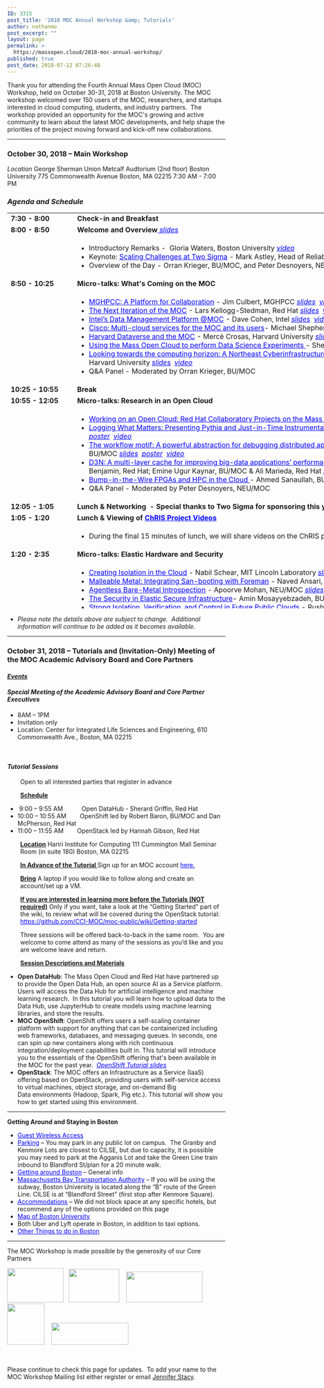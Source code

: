 ```yaml
---
ID: 3315
post_title: '2018 MOC Annual Workshop &amp; Tutorials'
author: nathanmo
post_excerpt: ""
layout: page
permalink: >
  https://massopen.cloud/2018-moc-annual-workshop/
published: true
post_date: 2018-07-12 07:26:48
---
```

<p class="entry-header">Thank you for attending the Fourth Annual Mass Open Cloud (MOC) Workshop, held on October 30-31, 2018 at Boston University. The MOC workshop welcomed over 150 users of the MOC, researchers, and startups interested in cloud computing, students, and industry partners.  The workshop provided an opportunity for the MOC's growing and active community to learn about the latest MOC developments, and help shape the priorities of the project moving forward and kick-off new collaborations.</p>


<hr />

<h3><strong>October 30, 2018 – Main Workshop</strong></h3>
<em>Location</em>
George Sherman Union
Metcalf Audtorium (2nd floor)
Boston University
775 Commonwealth Avenue
Boston, MA 02215
7:30 AM - 7:00 PM
<h3><em>Agenda and Schedule </em></h3>
<table style="width: 1184px; height: 912px;">
<tbody>
<tr style="height: 18px;">
<td style="width: 139px; height: 18px;"><strong>7:30 - 8:00 </strong></td>
<td style="width: 1029px; height: 18px;"><strong>Check-in and Breakfast </strong></td>
</tr>
<tr style="height: 18px;">
<td style="width: 139px; height: 18px;"><strong>8:00 - 8:50</strong><strong>
</strong></td>
<td style="width: 1029px; height: 18px;"><strong>Welcome and Overview</strong><span style="text-decoration: underline;"><span style="color: #0000ff; text-decoration: underline;"><em><a style="color: #0000ff; text-decoration: underline;" href="https://massopen.cloud/wp-content/uploads/2018/11/Welcome-and-Team-2018.pdf"> slides</a></em></span></span></td>
</tr>
<tr style="height: 72px;">
<td style="width: 139px; height: 72px;"><strong> </strong></td>
<td style="width: 1029px; height: 72px;">
<ul>
 	<li>Introductory Remarks -  Gloria Waters, Boston University <span style="text-decoration: underline; color: #0000ff;"><a style="color: #0000ff;" href="https://www.youtube.com/watch?v=-v8gsjT_ikg&amp;list=PLKNUArbT35cAAaJQbcLgkhmr8V6bWZa3f&amp;index=2&amp;t=0s" target="_blank" rel="noopener"><em>video</em></a></span></li>
 	<li>Keynote: <span style="color: #0000ff;"><a style="color: #0000ff; text-decoration: underline;" href="https://massopen.cloud/wp-content/uploads/2018/10/Astley-Abstract-and-Bio.pdf">Scaling Challenges at Two Sigma</a></span> - Mark Astley, Head of Reliability Engineering, Two Sigma Investments <span style="text-decoration: underline;"><span style="color: #0000ff; text-decoration: underline;"><em><a style="color: #0000ff; text-decoration: underline;" href="https://massopen.cloud/wp-content/uploads/2018/11/Astley_MOC-Workshop-2018-keynote.pdf">slides</a></em></span></span></li>
 	<li>Overview of the Day - Orran Krieger, BU/MOC, and Peter Desnoyers, NEU/MOC <span style="text-decoration: underline;"><span style="color: #0000ff; text-decoration: underline;"><em><a style="color: #0000ff; text-decoration: underline;" href="https://massopen.cloud/wp-content/uploads/2018/11/Kickoff-2018.pdf">slides</a></em></span></span></li>
</ul>
</td>
</tr>
<tr style="height: 18px;">
<td style="width: 139px; height: 18px;"><strong>8:50 - 10:25</strong></td>
<td style="width: 1029px; height: 18px;"><b>Micro-talks: What's Coming on the MOC</b></td>
</tr>
<tr style="height: 173px;">
<td style="width: 139px; height: 173px;"><strong> </strong></td>
<td style="width: 1029px; height: 173px;">
<ul>
 	<li><span style="text-decoration: underline;"><span style="color: #0000ff; text-decoration: underline;"><a style="color: #0000ff; text-decoration: underline;" href="https://massopen.cloud/wp-content/uploads/2018/10/Culbert-Abstract-and-Bio.pdf">MGHPCC: A Platform for Collaboration</a></span></span> - Jim Culbert, MGHPCC <em><span style="color: #0000ff; text-decoration: underline;"><a style="color: #0000ff; text-decoration: underline;" href="https://massopen.cloud/wp-content/uploads/2018/11/1.-Culbert.pdf">slides</a></span></em><span style="color: #0000ff;">  </span><span style="text-decoration: underline; color: #0000ff;"><em><span style="text-decoration: underline;"><a style="color: #0000ff; text-decoration: underline;" href="https://www.youtube.com/watch?v=D6fWgBh7vNU&amp;t=0s&amp;list=PLKNUArbT35cAAaJQbcLgkhmr8V6bWZa3f&amp;index=3" target="_blank" rel="noopener">video</a></span></em></span></li>
 	<li><span style="text-decoration: underline;"><span style="color: #0000ff; text-decoration: underline;"><a style="color: #0000ff; text-decoration: underline;" href="https://massopen.cloud/wp-content/uploads/2018/10/Kellogg-Stedman-Abstract-and-Bio-1.pdf">The Next Iteration of the MOC</a></span></span> - Lars Kellogg-Stedman, Red Hat <em style="color: #0000ff; text-decoration: underline; font-family: inherit; font-size: inherit;"><a style="color: #0000ff; text-decoration: underline;" href="https://massopen.cloud/wp-content/uploads/2018/11/2.-Stedman-Kellogg-MOC-Talk.pdf">slides</a></em><span style="color: #0000ff;">  </span><span style="text-decoration: underline; color: #0000ff;"><em><span style="text-decoration: underline;"><a style="color: #0000ff; text-decoration: underline;" href="https://www.youtube.com/watch?v=enslBjly0OM&amp;t=0s&amp;list=PLKNUArbT35cAAaJQbcLgkhmr8V6bWZa3f&amp;index=4" target="_blank" rel="noopener">video</a></span></em></span></li>
 	<li><span style="color: #0000ff;"><a style="color: #0000ff; text-decoration: underline;" href="https://massopen.cloud/wp-content/uploads/2018/10/Abstract-and-Bio.pdf">Intel’s Data Management Platform @MOC</a></span> - Dave Cohen, Intel <em style="font-family: inherit; font-size: inherit;"><span style="text-decoration: underline;"><span style="color: #0000ff; text-decoration: underline;"><a style="color: #0000ff; text-decoration: underline;" href="https://massopen.cloud/wp-content/uploads/2018/11/3.-Cohen-MOC-Storage-Disaggregation.pdf">slides</a></span></span></em><span style="color: #0000ff;">  </span><span style="text-decoration: underline; color: #0000ff;"><em><span style="text-decoration: underline;"><a style="color: #0000ff; text-decoration: underline;" href="https://www.youtube.com/watch?v=1QqU4msDes8&amp;t=0s&amp;list=PLKNUArbT35cAAaJQbcLgkhmr8V6bWZa3f&amp;index=5" target="_blank" rel="noopener">video</a></span></em></span></li>
 	<li><span style="color: #0000ff;"><a style="color: #0000ff;" href="https://massopen.cloud/wp-content/uploads/2018/10/Shepherd-Abstract-and-Bio-1.pdf"><span style="text-decoration: underline;">Cisco: Multi-cloud services for the MOC and its users</span></a></span>- Michael Shepherd, Cisco <em style="font-family: inherit; font-size: inherit;"><span style="text-decoration: underline; color: #0000ff;"><a style="color: #0000ff; text-decoration: underline;" href="https://massopen.cloud/wp-content/uploads/2018/11/4.-Shepherd-MOC_OCT_2018_v2.0.pdf">slides</a></span></em><span style="color: #0000ff;">  </span><span style="text-decoration: underline; color: #0000ff;"><em><span style="text-decoration: underline;"><a style="color: #0000ff; text-decoration: underline;" href="https://www.youtube.com/watch?v=h6j_IQWVB2g&amp;list=PLKNUArbT35cAAaJQbcLgkhmr8V6bWZa3f&amp;index=6&amp;t=0s" target="_blank" rel="noopener">video</a></span></em></span></li>
 	<li><span style="text-decoration: underline;"><span style="color: #0000ff; text-decoration: underline;"><a style="color: #0000ff; text-decoration: underline;" href="https://massopen.cloud/wp-content/uploads/2018/10/Crosas-Abstract-and-Bio.pdf">Harvard Dataverse and the MOC</a></span></span> - Mercè Crosas, Harvard University <em style="color: #0000ff;"><a style="color: #0000ff; text-decoration: underline;" href="https://massopen.cloud/wp-content/uploads/2018/11/5.-Crosas-presentation.pdf">slides</a></em><span style="font-family: inherit; font-size: inherit;">  </span><span style="text-decoration: underline;"><span style="color: #0000ff;"><em><a style="color: #0000ff; text-decoration: underline;" href="https://massopen.cloud/wp-content/uploads/2018/11/5.-e-board_-Harvard-Dataverse-and-the-MOC-1.pdf">poster</a></em></span></span><span style="color: #0000ff;">  </span><span style="text-decoration: underline; color: #0000ff;"><em><span style="text-decoration: underline;"><a style="color: #0000ff; text-decoration: underline;" href="https://www.youtube.com/watch?v=1LqcuT7QRt4&amp;list=PLKNUArbT35cAAaJQbcLgkhmr8V6bWZa3f&amp;index=7&amp;t=0s" target="_blank" rel="noopener">video</a></span></em></span></li>
 	<li><span style="text-decoration: underline;"><span style="color: #0000ff; text-decoration: underline;"><a style="color: #0000ff; text-decoration: underline;" href="https://massopen.cloud/wp-content/uploads/2018/10/Huels-Abstract-and-bio.pdf">Using the Mass Open Cloud to perform Data Science Experiments</a> </span></span>- Sherard Griffin, Red Hat <em style="color: #0000ff; text-decoration: underline; font-family: inherit; font-size: inherit;"><a style="color: #0000ff; text-decoration: underline;" href="https://massopen.cloud/wp-content/uploads/2018/11/6.-Griffin_MOC-Workshop-2018-Open-Data-Hub.pdf">slides</a></em><span style="color: #0000ff;">  </span><span style="text-decoration: underline; color: #0000ff;"><em><span style="text-decoration: underline;"><a style="color: #0000ff; text-decoration: underline;" href="https://www.youtube.com/watch?v=CZwUCgkKIc4&amp;list=PLKNUArbT35cAAaJQbcLgkhmr8V6bWZa3f&amp;index=8&amp;t=0s" target="_blank" rel="noopener">video</a></span></em></span></li>
 	<li><span style="text-decoration: underline;"><span style="color: #0000ff; text-decoration: underline;"><a style="color: #0000ff; text-decoration: underline;" href="https://massopen.cloud/wp-content/uploads/2018/10/Gilmore-and-Yokel-Abstract-and-Bio.pdf">Looking towards the computing horizon: A Northeast Cyberinfrastructure Lab</a> </span></span>- Wayne Gilmore, Boston University &amp; Scott Yokel, Harvard University <em style="color: #0000ff; text-decoration: underline; font-family: inherit; font-size: inherit;"><a style="color: #0000ff; text-decoration: underline;" href="https://massopen.cloud/wp-content/uploads/2018/11/7.Gilmore-Yokel.pdf">slides</a></em><span style="color: #0000ff;">  </span><span style="text-decoration: underline; color: #0000ff;"><em><span style="text-decoration: underline;"><a style="color: #0000ff; text-decoration: underline;" href="https://www.youtube.com/watch?v=6h9x5HxtE6o&amp;list=PLKNUArbT35cAAaJQbcLgkhmr8V6bWZa3f&amp;index=9&amp;t=0s" target="_blank" rel="noopener">video</a></span></em></span></li>
 	<li>Q&amp;A Panel - Moderated by Orran Krieger, BU/MOC</li>
</ul>
</td>
</tr>
<tr style="height: 18px;">
<td style="width: 139px; height: 18px;"><strong>10:</strong><strong>25</strong><strong style="font-family: inherit; font-size: inherit;"> - 10:55</strong><strong>
</strong></td>
<td style="width: 1029px; height: 18px;"><b>Break</b></td>
</tr>
<tr style="height: 18px;">
<td style="width: 139px; height: 18px;"><strong>10:55 - 12:05</strong></td>
<td style="width: 1029px; height: 18px;"><b>Micro-talks: Research in an Open Cloud</b></td>
</tr>
<tr style="height: 173px;">
<td style="width: 139px; height: 163px;"><strong> </strong></td>
<td style="width: 1029px; height: 163px;">
<ul>
 	<li><span style="text-decoration: underline;"><a href="https://massopen.cloud/wp-content/uploads/2018/10/Brock-Abstract-and-Bio.pdf"><span style="color: #0000ff; text-decoration: underline;">Working on an Open Cloud: Red Hat Collaboratory Projects on the Mass Open Cloud</span></a></span> - Hugh Brock, Red Hat <em style="color: #0000ff; text-decoration: underline; font-family: inherit; font-size: inherit;"><a style="color: #0000ff; text-decoration: underline;" href="https://massopen.cloud/wp-content/uploads/2018/11/1.-Brock.pdf">slides</a></em><span style="color: #0000ff;">  </span><span style="text-decoration: underline; color: #0000ff;"><em><span style="text-decoration: underline;"><a style="color: #0000ff; text-decoration: underline;" href="https://www.youtube.com/watch?v=ZzPuC2Y33hQ&amp;t=0s&amp;list=PLKNUArbT35cAAaJQbcLgkhmr8V6bWZa3f&amp;index=10" target="_blank" rel="noopener">video</a></span></em></span></li>
 	<li><span style="color: #0000ff;"><a style="color: #0000ff;" href="https://massopen.cloud/wp-content/uploads/2018/10/Ates-and-Sturmann-Abstract-and-Bio.pdf"><span style="text-decoration: underline;">Logging What Matters: Presenting Pythia and Just-in-Time Instrumentation</span></a></span> - Emre Ates, BU &amp; Lily Sturmann, BU/Red Hat <em style="color: #0000ff;"><a style="color: #0000ff;" href="https://massopen.cloud/wp-content/uploads/2018/11/2.-Ates-Sturmann.pdf">slides</a></em><span style="font-family: inherit; font-size: inherit;">  </span><span style="text-decoration: underline;"><span style="color: #0000ff; text-decoration: underline;"><em><a style="color: #0000ff; text-decoration: underline;" href="https://massopen.cloud/wp-content/uploads/2018/11/8.-Ates-Sturmann.pdf">poster</a></em></span></span><span style="color: #0000ff;">  </span><span style="text-decoration: underline; color: #0000ff;"><em><span style="text-decoration: underline;"><a style="color: #0000ff; text-decoration: underline;" href="https://www.youtube.com/watch?v=CykOjUX0Azg&amp;t=0s&amp;list=PLKNUArbT35cAAaJQbcLgkhmr8V6bWZa3f&amp;index=11" target="_blank" rel="noopener">video</a></span></em></span></li>
 	<li><a href="https://massopen.cloud/wp-content/uploads/2018/10/Abdi-and-Ghaemi-Abstract-and-Bio-1.pdf"><span style="text-decoration: underline; color: #0000ff;">The workflow motif: A powerful abstraction for debugging distributed applications</span>-</a> Mania Abdi, NEU/MOC &amp; Golsana Ghaemi, BU/MOC <em style="color: #0000ff;"><a style="color: #0000ff; text-decoration: underline;" href="https://massopen.cloud/wp-content/uploads/2018/11/3.-Ghaemi-and-Abdi.pdf">slides</a></em><span style="font-family: inherit; font-size: inherit;">  </span><span style="text-decoration: underline;"><span style="color: #0000ff;"><em><a style="color: #0000ff; text-decoration: underline;" href="https://massopen.cloud/wp-content/uploads/2018/11/6.-Abdi-and-Ghaemi-MOC-Workshop-2018-Poster.pdf">poster</a></em></span></span><span style="color: #0000ff;">  </span><span style="text-decoration: underline; color: #0000ff;"><em><span style="text-decoration: underline;"><a style="color: #0000ff; text-decoration: underline;" href="https://www.youtube.com/watch?v=QwYOwXkaeDo&amp;list=PLKNUArbT35cAAaJQbcLgkhmr8V6bWZa3f&amp;index=12&amp;t=0s" target="_blank" rel="noopener">video</a></span></em></span></li>
 	<li><a href="https://massopen.cloud/wp-content/uploads/2018/10/Benjamin-Kaynar-and-Maredia-Abstract-and-Bio.pdf"><span style="text-decoration: underline;"><span style="color: #0000ff; text-decoration: underline;">D3N: A multi-layer cache for improving big-data applications’ performance in data centers with imbalanced networks</span></span></a><em>- </em>Matt Benjamin, Red Hat; Emine Ugur Kaynar, BU/MOC &amp; Ali Marieda, Red Hat <em style="color: #0000ff; text-decoration: underline; font-family: inherit; font-size: inherit;"><a style="color: #0000ff; text-decoration: underline;" href="https://massopen.cloud/wp-content/uploads/2018/11/4.-Ugur-Bejamin-Marieda.pdf">slides</a></em><span style="color: #0000ff;">  </span><span style="text-decoration: underline; color: #0000ff;"><em><span style="text-decoration: underline;"><a style="color: #0000ff; text-decoration: underline;" href="https://www.youtube.com/watch?v=9EGuEXWf8ts&amp;t=0s&amp;list=PLKNUArbT35cAAaJQbcLgkhmr8V6bWZa3f&amp;index=13" target="_blank" rel="noopener">video</a></span></em></span></li>
 	<li><span style="text-decoration: underline;"><span style="color: #0000ff; text-decoration: underline;"><a style="color: #0000ff; text-decoration: underline;" href="https://massopen.cloud/wp-content/uploads/2018/10/Sanaullah-Abstract-and-Bio.pdf">Bump-in-the-Wire FPGAs and HPC in the Cloud</a> </span></span><em>-</em> Ahmed Sanaullah, BU</li>
 	<li>Q&amp;A Panel - Moderated by Peter Desnoyers, NEU/MOC</li>
</ul>
</td>
</tr>
<tr style="height: 18px;">
<td style="width: 139px; height: 18px;"><strong>12:05 - 1:05</strong></td>
<td style="width: 1029px; height: 18px;"><strong>Lunch &amp; Networking  - Special thanks to Two Sigma for sponsoring this year's MOC Workshop lunch!</strong></td>
</tr>
<tr style="height: 17px;">
<td style="width: 139px; height: 17px;"><strong>1:05 - 1:20</strong></td>
<td style="width: 1029px; height: 17px;"><strong>Lunch &amp; Viewing of <span style="text-decoration: underline;"><span style="color: #0000ff; text-decoration: underline;"><a style="color: #0000ff; text-decoration: underline;" href="https://www.redhat.com/en/creating-chris?sc_cid=701f2000000RRFgAAO">ChRIS Project Videos</a></span></span></strong></td>
</tr>
<tr style="height: 41px;">
<td style="width: 139px; height: 41px;"><strong> </strong></td>
<td style="width: 1029px; height: 41px;">
<ul>
 	<li>During the final 15 minutes of lunch, we will share videos on the ChRIS project.</li>
</ul>
</td>
</tr>
<tr style="height: 18px;">
<td style="width: 139px; height: 18px;"><strong>1:20 - 2:35 </strong></td>
<td style="width: 1029px; height: 18px;"><strong>Micro-talks: Elastic Hardware and Security</strong></td>
</tr>
<tr style="height: 18px;">
<td style="width: 139px; height: 18px;"><strong> </strong></td>
<td style="width: 1029px; height: 18px;">
<ul>
 	<li><span style="text-decoration: underline;"><span style="color: #0000ff; text-decoration: underline;"><a style="color: #0000ff; text-decoration: underline;" href="https://massopen.cloud/wp-content/uploads/2018/10/Schear-Abstract-and-Bio.pdf">Creating Isolation in the Cloud</a></span></span> - Nabil Schear, MIT Lincoln Laboratory <em style="color: #0000ff; font-family: inherit; font-size: inherit;"><a style="color: #0000ff; text-decoration: underline;" href="https://massopen.cloud/wp-content/uploads/2018/11/1.-Schear.pdf">slides</a></em><span style="color: #0000ff;">  </span><span style="text-decoration: underline; color: #0000ff;"><em><span style="text-decoration: underline;"><a style="color: #0000ff; text-decoration: underline;" href="https://www.youtube.com/watch?v=W3HJVIQhtcU&amp;index=15&amp;list=PLKNUArbT35cAAaJQbcLgkhmr8V6bWZa3f&amp;t=0s" target="_blank" rel="noopener">video</a></span></em></span></li>
 	<li><span style="text-decoration: underline; color: #0000ff;"><a style="color: #0000ff; text-decoration: underline;" href="https://massopen.cloud/wp-content/uploads/2018/10/Ballou-Abstract-and-Bio.pdf">Malleable Metal: Integrating San-booting with Foreman</a></span> - Naved Ansari, BU/MOC &amp; Ian Ballou, BU/MOC <em style="color: #0000ff; text-decoration: underline; font-family: inherit; font-size: inherit;"><a style="color: #0000ff; text-decoration: underline;" href="https://massopen.cloud/wp-content/uploads/2018/11/2.-Ansari-and-Ballou.pdf">slides</a></em><span style="color: #0000ff;">  </span><span style="text-decoration: underline; color: #0000ff;"><em><span style="text-decoration: underline;"><a style="color: #0000ff; text-decoration: underline;" href="https://www.youtube.com/watch?v=R7gXPUa86Fg&amp;list=PLKNUArbT35cAAaJQbcLgkhmr8V6bWZa3f&amp;index=16&amp;t=0s" target="_blank" rel="noopener">video</a></span></em></span></li>
 	<li><a href="https://massopen.cloud/wp-content/uploads/2018/10/Mohan-Abstract-and-Bio.pdf"><span style="text-decoration: underline;"><span style="color: #0000ff; text-decoration: underline;">Agentless Bare-Metal Introspection</span></span></a> - Apoorve Mohan, NEU/MOC <em style="color: #0000ff; text-decoration: underline; font-family: inherit; font-size: inherit;"><a style="color: #0000ff; text-decoration: underline;" href="https://massopen.cloud/wp-content/uploads/2018/11/3.-Mohan.pdf">slides</a></em><span style="color: #0000ff;">  </span><span style="text-decoration: underline; color: #0000ff;"><em><span style="text-decoration: underline;"><a style="color: #0000ff; text-decoration: underline;" href="https://www.youtube.com/watch?v=3X36ahF80Mw&amp;index=17&amp;list=PLKNUArbT35cAAaJQbcLgkhmr8V6bWZa3f&amp;t=0s" target="_blank" rel="noopener">video</a></span></em></span></li>
 	<li><span style="text-decoration: underline;"><span style="color: #0000ff; text-decoration: underline;"><a style="color: #0000ff; text-decoration: underline;" href="https://massopen.cloud/wp-content/uploads/2018/10/Mossayebzedah-Abstract-and-Bio-1.pdf">The Security in Elastic Secure </a>Infrastructure</span></span>- Amin Mosayyebzadeh, BU/MOC <em style="color: #0000ff;"><a style="color: #0000ff; text-decoration: underline;" href="https://massopen.cloud/wp-content/uploads/2018/11/4.-Amin.pdf">slides</a></em><span style="font-family: inherit; font-size: inherit;">  </span><span style="text-decoration: underline;"><span style="color: #0000ff;"><em><a style="color: #0000ff; text-decoration: underline;" href="https://massopen.cloud/wp-content/uploads/2018/11/11.-Amin-Mossayebzadeh.pdf">poster</a></em></span></span><span style="color: #0000ff;">  </span><span style="text-decoration: underline; color: #0000ff;"><em><span style="text-decoration: underline;"><a style="color: #0000ff; text-decoration: underline;" href="https://www.youtube.com/watch?v=6fvmybLj7d4&amp;index=18&amp;list=PLKNUArbT35cAAaJQbcLgkhmr8V6bWZa3f&amp;t=0s" target="_blank" rel="noopener">video</a></span></em></span></li>
 	<li><a href="https://massopen.cloud/wp-content/uploads/2018/10/Patel-Abstract-and-Bio.pdf"><span style="text-decoration: underline; color: #0000ff;">Strong Isolation, Verification, and Control in Future Public Clouds</span></a> - Rushi Patel, BU</li>
 	<li><a href="https://massopen.cloud/wp-content/uploads/2018/10/Tikale-Abstract-and-Bio.pdf"><span style="text-decoration: underline;"><span style="color: #0000ff; text-decoration: underline;">FLOCX: Enabling marketplace at the bottom of the cloud</span> </span></a>- Sahil Tikale, BU/MOC <em style="color: #0000ff; text-decoration: underline; font-family: inherit; font-size: inherit;"><a style="color: #0000ff; text-decoration: underline;" href="https://massopen.cloud/wp-content/uploads/2018/11/5.-Tikale.pdf">slides</a></em><span style="color: #0000ff;">  </span><span style="text-decoration: underline; color: #0000ff;"><em><span style="text-decoration: underline;"><a style="color: #0000ff; text-decoration: underline;" href="https://www.youtube.com/watch?v=EEb0Qh1MhNE&amp;index=20&amp;list=PLKNUArbT35cAAaJQbcLgkhmr8V6bWZa3f&amp;t=0s" target="_blank" rel="noopener">video</a></span></em></span></li>
 	<li><span style="text-decoration: underline;"><span style="color: #0000ff; text-decoration: underline;"><em>Q&amp;A Panel - Moderated by Orran Krieger, BU/MOC</em></span></span></li>
</ul>
</td>
</tr>
<tr style="height: 18px;">
<td style="width: 139px; height: 18px;"><strong>2:35 - 3:40</strong></td>
<td style="width: 1029px; height: 18px;"><strong>Micro-talks: Research on an Open Cloud</strong></td>
</tr>
<tr style="height: 135px;">
<td style="width: 139px; height: 135px;"><strong> </strong></td>
<td style="width: 1029px; height: 135px;">
<ul>
 	<li><span style="text-decoration: underline;"><a href="https://massopen.cloud/wp-content/uploads/2018/10/McPherson-and-Pienaar-Abstract-and-Bio-2.pdf"><span style="color: #0000ff; text-decoration: underline;">Medical Image Processing on the MOC with ChRIS and OpenShift</span> </a></span>- Dan McPherson, Red Hat &amp; Rudolph Pienaar, Boston Children's Hospital <em style="color: #0000ff; font-family: inherit; font-size: inherit;"><a style="color: #0000ff; text-decoration: underline;" href="https://massopen.cloud/wp-content/uploads/2018/11/1.-McPherson-Pienaar.pdf">slides</a></em><span style="color: #0000ff;">  </span><span style="text-decoration: underline; color: #0000ff;"><em><span style="text-decoration: underline;"><a style="color: #0000ff; text-decoration: underline;" href="https://www.youtube.com/watch?v=aXUxvYBkanA&amp;list=PLKNUArbT35cAAaJQbcLgkhmr8V6bWZa3f&amp;index=21&amp;t=0s" target="_blank" rel="noopener">video</a></span></em></span></li>
 	<li><span style="text-decoration: underline;"><span style="color: #0000ff; text-decoration: underline;"><a style="color: #0000ff; text-decoration: underline;" href="https://massopen.cloud/wp-content/uploads/2018/10/Getchell-Abstract-and-Bio.pdf">Secure Multi-Party Computing in the Cloud</a></span></span> - Ben Getchell, BU <em style="font-family: inherit; font-size: inherit;"><span style="color: #0000ff;"><a style="color: #0000ff;" href="https://massopen.cloud/wp-content/uploads/2018/11/2.-Getchell-MOC_Workshop.pdf">slides</a></span></em><span style="font-family: inherit; font-size: inherit;">  </span><span style="text-decoration: underline;"><em><span style="color: #0000ff; text-decoration: underline;"><a style="color: #0000ff; text-decoration: underline;" href="https://www.youtube.com/watch?v=_vEJmd_rO-0&amp;feature=youtu.be">demo</a></span></em></span><span style="color: #0000ff;">  </span><span style="text-decoration: underline; color: #0000ff;"><em><span style="text-decoration: underline;"><a style="color: #0000ff; text-decoration: underline;" href="https://www.youtube.com/watch?v=CN5fTORsM-I&amp;list=PLKNUArbT35cAAaJQbcLgkhmr8V6bWZa3f&amp;index=22&amp;t=0s" target="_blank" rel="noopener">video</a></span></em></span></li>
 	<li><a href="https://massopen.cloud/wp-content/uploads/2018/10/Dong-Abstract-and-Bio.pdf"><span style="text-decoration: underline; color: #0000ff;">A demonstration of adapting HW to SW needs for network workloads</span></a> - Han Dong, BU <em style="color: #0000ff;"><a style="color: #0000ff; text-decoration: underline;" href="https://massopen.cloud/wp-content/uploads/2018/11/3.-HanDong_MOC2018_presentation.pdf">slides</a></em><span style="font-family: inherit; font-size: inherit;">  </span><span style="text-decoration: underline;"><span style="color: #0000ff;"><em><a style="color: #0000ff; text-decoration: underline;" href="https://massopen.cloud/wp-content/uploads/2018/11/15.-HanDong_MOC2018_eboard.pdf">poster</a></em></span></span><span style="color: #0000ff;">  </span><span style="text-decoration: underline; color: #0000ff;"><em><span style="text-decoration: underline;"><a style="color: #0000ff; text-decoration: underline;" href="https://www.youtube.com/watch?v=2cfRayVVaWI&amp;index=23&amp;list=PLKNUArbT35cAAaJQbcLgkhmr8V6bWZa3f&amp;t=0s" target="_blank" rel="noopener">video</a></span></em></span></li>
 	<li><span style="text-decoration: underline; color: #0000ff;"><a style="color: #0000ff; text-decoration: underline;" href="https://massopen.cloud/wp-content/uploads/2018/10/UKL__A_Unikernel_based_on_Linux.pdf">A Unikernal based on Linux</a></span> - Ali Raza, BU &amp; Parul Sohal, BU <em style="text-decoration: underline; font-family: inherit; font-size: inherit;"><span style="color: #0000ff;"><a style="color: #0000ff; text-decoration: underline;" href="https://massopen.cloud/wp-content/uploads/2018/11/4.-Raza-Sohal.pdf">slides</a></span></em><span style="color: #0000ff;">  </span><span style="text-decoration: underline; color: #0000ff;"><em><span style="text-decoration: underline;"><a style="color: #0000ff; text-decoration: underline;" href="https://www.youtube.com/watch?v=tGpmUqC2B4g&amp;list=PLKNUArbT35cAAaJQbcLgkhmr8V6bWZa3f&amp;index=24&amp;t=0s" target="_blank" rel="noopener">video</a></span></em></span></li>
 	<li><a href="https://massopen.cloud/wp-content/uploads/2018/10/Unger-Abstract-and-Bio.pdf"><span style="text-decoration: underline;"><span style="color: #0000ff; text-decoration: underline;">FaaS: Think Outside the Container</span> </span></a>- Tommy Unger, BU <em style="color: #0000ff; font-family: inherit; font-size: inherit;"><a style="color: #0000ff; text-decoration: underline;" href="https://massopen.cloud/wp-content/uploads/2018/11/5.-Unger-FaaS-Talk.pdf">slides</a></em><span style="color: #0000ff;">  </span><span style="text-decoration: underline; color: #0000ff;"><em><span style="text-decoration: underline;"><a style="color: #0000ff; text-decoration: underline;" href="https://www.youtube.com/watch?v=hZP-8_iaQws&amp;index=25&amp;list=PLKNUArbT35cAAaJQbcLgkhmr8V6bWZa3f&amp;t=0s" target="_blank" rel="noopener">video</a></span></em></span></li>
 	<li>Q&amp;A Panel - Moderated by Pater Desnoyers, NEU/MOC</li>
</ul>
</td>
</tr>
<tr style="height: 18px;">
<td style="width: 139px; height: 18px;"><strong>3:40 - 4:10</strong></td>
<td style="width: 1029px; height: 18px;"><strong>Break</strong></td>
</tr>
<tr style="height: 18px;">
<td style="width: 139px; height: 18px;"><strong>4:10 - 4:55</strong></td>
<td style="width: 1029px; height: 18px;"><strong>Roundtables (Attendees will pick one to attend)</strong></td>
</tr>
<tr style="height: 42px;">
<td style="width: 139px; height: 42px;"><span style="text-decoration: underline; color: #0000ff;"><strong> </strong></span></td>
<td style="width: 1029px; height: 42px;">
<ul>
 	<li><span style="text-decoration: underline;"><span style="color: #0000ff; text-decoration: underline;"><a style="color: #0000ff; text-decoration: underline;" href="https://massopen.cloud/wp-content/uploads/2018/10/Research-Roundtable-1.pdf">Future Research Opportunities in the MOC </a></span></span>- facilitated by Ayse Coskun, BU; Raja Sambasivan, BU &amp; Mayank Varia, BU
<ul>
 	<li><a href="https://docs.google.com/document/d/1H1oM8PLU0YQ8W_7wGq4RL03kjh4kqMKv5u4A4IHGIGo/edit"><span style="text-decoration: underline;"><span style="color: #0000ff; text-decoration: underline;">Link to Cloud Research Roundtable Notes</span></span></a></li>
</ul>
</li>
 	<li><a href="https://massopen.cloud/wp-content/uploads/2018/10/Data-Science-and-the-MOC-Roundtable-1.pdf"><span style="text-decoration: underline; color: #0000ff;">Data Science and the MOC</span></a> - facilitated by Merce Crosas, Harvard University &amp; Sherard Griffin, Red Hat
<ul>
 	<li><span style="text-decoration: underline; color: #0000ff;"><a style="color: #0000ff; text-decoration: underline;" href="https://docs.google.com/document/d/1FUiv4P64cmqvtgRR2FH52LC3Xr1wkkQCV2A9PpxlXbk/edit?usp=sharing">Link to Data Science Roundtable</a></span></li>
</ul>
</li>
 	<li><span style="text-decoration: underline;"><span style="color: #0000ff; text-decoration: underline;"><a style="color: #0000ff; text-decoration: underline;" href="https://massopen.cloud/wp-content/uploads/2018/10/NECI-Roundtable-2.pdf">Looking towards the computing horizon: A Northeast Cyberinfrastructure Lab</a> </span></span>- facilitated by John Goodhue, MGHPCC &amp; Scott Yokel, Harvard University
<ul>
 	<li><span style="text-decoration: underline; color: #0000ff;"><a style="color: #0000ff; text-decoration: underline;" href="https://docs.google.com/document/d/1zUAUezQOcWtRmrIUhLHA8LQ0f25dCS0OQ1ZAznR2mMA/edit?usp=sharing">Link to NECI Lab Roundtable Notes</a></span></li>
</ul>
</li>
</ul>
</td>
</tr>
<tr style="height: 17px;">
<td style="width: 139px; height: 17px;"><strong>4:55 - 5:10</strong></td>
<td style="width: 1029px; height: 17px;"><strong>Break  (Roundtable leads prepare report outs)</strong></td>
</tr>
<tr style="height: 18px;">
<td style="width: 139px; height: 18px;"><strong>5:10 - 5:30</strong></td>
<td style="width: 1029px; height: 18px;"><strong>Roundtable Report Outs</strong></td>
</tr>
<tr style="height: 18px;">
<td style="width: 139px; height: 18px;"><strong>5:30 - 5:40</strong></td>
<td style="width: 1029px; height: 18px;"><strong>Closing Remarks</strong></td>
</tr>
<tr style="height: 18px;">
<td style="width: 139px; height: 18px;"><strong>5:40 - 6:45</strong></td>
<td style="width: 1029px; height: 18px;"><strong>Reception - Special thanks to Red Hat for sponsoring this year's MOC Workshop reception!</strong></td>
</tr>
</tbody>
</table>
<ul>
 	<li><em>Please note the details above are subject to change.  Additional information will continue to be added as it becomes available.</em></li>
</ul>

<hr />

<h3><strong>October 31, 2018 – Tutorials and (Invitation-Only) Meeting of the MOC Academic Advisory Board and Core Partners</strong></h3>
<h4><span style="text-decoration: underline;"><strong><em>Events</em></strong></span></h4>
<h4><strong><em>Special Meeting of the Academic Advisory Board and Core Partner Executives</em></strong></h4>
<ul>
 	<li>8AM – 1PM</li>
 	<li>Invitation only</li>
 	<li>Location: Center for Integrated Life Sciences and Engineering, 610 Commonwealth Ave., Boston, MA 02215</li>
</ul>
&nbsp;
<h4><strong><em>Tutorial Sessions</em> </strong></h4>
<p style="padding-left: 30px;">Open to all interested parties that register in advance</p>
<p style="padding-left: 30px;"><strong><u>Schedule</u></strong></p>

<ul>
 	<li> 9:00 – 9:55 AM           Open DataHub - Sherard Griffin, Red Hat</li>
 	<li>10:00 – 10:55 AM        OpenShift led by Robert Baron, BU/MOC and Dan McPherson, Red Hat</li>
 	<li>11:00 – 11:55 AM        OpenStack led by Hannah Gibson, Red Hat</li>
</ul>
<p style="padding-left: 30px;"><strong><u>Location</u></strong>
Hariri Institute for Computing
111 Cummington Mall
Seminar Room (in suite 180)
Boston, MA 02215</p>
<p style="padding-left: 30px;"><strong><u>In Advance of the Tutorial
</u></strong>Sign up for an MOC account <span style="text-decoration: underline;"><span style="color: #0000ff;"><a style="color: #0000ff; text-decoration: underline;" href="https://massopen.cloud/blog/user-account-request-form/">here.</a></span></span></p>
<p style="padding-left: 30px;"><strong><u>Bring</u></strong>
A laptop if you would like to follow along and create an account/set up a VM.</p>
<p style="padding-left: 30px;"><strong><u>If you are interested in learning more before the Tutorials (NOT required)</u></strong>
Only if you want, take a look at the “Getting Started” part of the wiki, to review what will be covered during the OpenStack tutorial:
<span style="text-decoration: underline;"><span style="color: #0000ff;"><a style="color: #0000ff; text-decoration: underline;" href="https://github.com/CCI-MOC/moc-public/wiki/Getting-started">https://github.com/CCI-MOC/moc-public/wiki/Getting-started</a></span></span></p>
<p style="padding-left: 30px;">Three sessions will be offered back-to-back in the same room.  You are welcome to come attend as many of the sessions as you’d like and you are welcome leave and return.</p>
<p style="padding-left: 30px;"><strong><u>Session Descriptions and Materials</u></strong></p>

<ul>
 	<li><strong>Open DataHub</strong>: The Mass Open Cloud and Red Hat have partnered up to provide the Open Data Hub, an open source AI as a Service platform.  Users will access the Data Hub for artificial intelligence and machine learning research.  In this tutorial you will learn how to upload data to the Data Hub, use JupyterHub to create models using machine learning libraries, and store the results.</li>
 	<li><strong>MOC OpenShift</strong>: OpenShift offers users a self-scaling container platform with support for anything that can be containerized including web frameworks, databases, and messaging queues. In seconds, one can spin up new containers along with rich continuous integration/deployment capabilities built in. This tutorial will introduce you to the essentials of the OpenShift offering that's been available in the MOC for the past year.  <span style="text-decoration: underline;"><span style="color: #0000ff;"><em><a style="color: #0000ff; text-decoration: underline;" href="https://massopen.cloud/wp-content/uploads/2018/11/OpenShift-Tutorial.pdf">OpenShift Tutorial slides</a></em></span></span></li>
 	<li><strong>OpenStack</strong>: The MOC offers an Infrastructure as a Service (IaaS) offering based on OpenStack, providing users with self-service access to virtual machines, object storage, and on-demand Big Data environments (Hadoop, Spark, Pig etc.). This tutorial will show you how to get started using this environment.</li>
</ul>

<hr />

<strong>Getting Around and Staying in Boston
</strong>
<ul>
 	<li><span style="text-decoration: underline;"><span style="color: #0000ff;"><a style="color: #0000ff; text-decoration: underline;" href="https://www.bu.edu/tech/services/support/networks/wireless/guest/">Guest Wireless Access</a></span></span></li>
 	<li><span style="text-decoration: underline;"><span style="color: #0000ff;"><a style="color: #0000ff; text-decoration: underline;" href="https://www.bu.edu/parking/lots-locations/family-guests-and-visitor-parking/">Parking</a></span></span> – You may park in any public lot on campus.  The Granby and Kenmore Lots are closest to CILSE, but due to capacity, it is possible you may need to park at the Agganis Lot and take the Green Line train inbound to Blandford St/plan for a 20 minute walk.</li>
 	<li><span style="text-decoration: underline; color: #0000ff;"><a style="color: #0000ff; text-decoration: underline;" href="http://www.bu.edu/admissions/student-life/city-of-boston/transportation/">Getting around Boston</a></span> – General info</li>
 	<li><a href="http://www.mbta.com/"><span style="text-decoration: underline; color: #0000ff;">Massachusetts Bay Transportation Authority</span></a> – If you will be using the subway, Boston University is located along the “B” route of the Green Line. CILSE is at “Blandford Street” (first stop after Kenmore Square).</li>
 	<li><a href="http://www.bu.edu/alumni/benefits-resources/travel/#hotels"><span style="text-decoration: underline;"><span style="color: #0000ff; text-decoration: underline;">Accommodations</span></span></a> – We did not block space at any specific hotels, but recommend any of the options provided on this page</li>
 	<li><a href="http://www.bu.edu/maps/"><span style="text-decoration: underline;"><span style="color: #0000ff; text-decoration: underline;">Map of Boston University</span></span></a></li>
 	<li>Both Uber and Lyft operate in Boston, in addition to taxi options.</li>
 	<li><span style="text-decoration: underline;"><span style="color: #0000ff;"><a style="color: #0000ff; text-decoration: underline;" href="http://www.bu.edu/admissions/student-life/city-of-boston/">Other Things to do in Boston</a></span></span></li>
</ul>

<hr />

The MOC Workshop is made possible by the generosity of our Core Partners

<img class="alignnone wp-image-781" src="https://massopen.cloud/wp-content/uploads/2016/03/cisco-logo-3-300x182.jpg" alt="" width="130" height="79" />   <img class="alignnone wp-image-780" src="https://massopen.cloud/wp-content/uploads/2016/03/293px-Intel-logo.svg.png" alt="" width="117" height="77" />    <img class="alignnone wp-image-3204" src="https://massopen.cloud/wp-content/uploads/2016/03/na_logo_hrz_2c_rgb_lrg1-300x120.jpg" alt="" width="176" height="71" />   <img class="alignnone wp-image-787" src="https://massopen.cloud/wp-content/uploads/2016/03/redhat-logo-273x300.jpg" alt="" width="86" height="95" />    <img class="alignnone wp-image-785" src="https://massopen.cloud/wp-content/uploads/2016/03/TwoSigma-636x183-300x86.png" alt="" width="178" height="51" />

&nbsp;

Please continue to check this page for updates.  To add your name to the MOC Workshop Mailing list either register or email <a href="jstacy@bu.edu">Jennifer Stacy</a>.